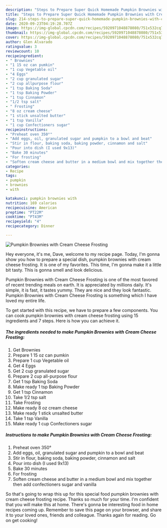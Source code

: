 ```yaml
---
description: "Steps to Prepare Super Quick Homemade Pumpkin Brownies with Cream Cheese Frosting"
title: "Steps to Prepare Super Quick Homemade Pumpkin Brownies with Cream Cheese Frosting"
slug: 214-steps-to-prepare-super-quick-homemade-pumpkin-brownies-with-cream-cheese-frosting
date: 2020-09-23T04:19:28.707Z
image: https://img-global.cpcdn.com/recipes/5920971048878080/751x532cq70/pumpkin-brownies-with-cream-cheese-frosting-recipe-main-photo.jpg
thumbnail: https://img-global.cpcdn.com/recipes/5920971048878080/751x532cq70/pumpkin-brownies-with-cream-cheese-frosting-recipe-main-photo.jpg
cover: https://img-global.cpcdn.com/recipes/5920971048878080/751x532cq70/pumpkin-brownies-with-cream-cheese-frosting-recipe-main-photo.jpg
author: Glen Alvarado
ratingvalue: 3
reviewcount: 10
recipeingredient:
- " Brownies"
- "1 15 oz can pumkin"
- "1 cup Vegetable oil"
- "4 Eggs"
- "2 cup granulated sugar"
- "2 cup allpurpose flour"
- "1 tsp Baking Soda"
- "1 tsp Baking Powder"
- "1 tsp Cinnamon"
- "1/2 tsp salt"
- " Frosting"
- "8 oz cream cheese"
- "1 stick unsalted butter"
- "1 tsp Vanilla"
- "1 cup Confectioners sugar"
recipeinstructions:
- "Preheat oven 350°"
- "Add eggs, oil, granulated sugar and pumpkin to a bowl and beat"
- "Stir in flour, baking soda, baking powder, cinnamon and salt"
- "Pour into dish (I used 9x13)"
- "Bake 30 minutes"
- "For frosting"
- "Soften cream cheese and butter in a medium bowl and mix together then add confectioners sugar and vanilla"
categories:
- Recipe
tags:
- pumpkin
- brownies
- with

katakunci: pumpkin brownies with 
nutrition: 169 calories
recipecuisine: American
preptime: "PT22M"
cooktime: "PT43M"
recipeyield: "4"
recipecategory: Dinner

---
```



![Pumpkin Brownies with Cream Cheese Frosting](https://img-global.cpcdn.com/recipes/5920971048878080/751x532cq70/pumpkin-brownies-with-cream-cheese-frosting-recipe-main-photo.jpg)

Hey everyone, it's me, Dave, welcome to my recipe page. Today, I'm gonna show you how to prepare a special dish, pumpkin brownies with cream cheese frosting. It is one of my favorites. This time, I'm gonna make it a little bit tasty. This is gonna smell and look delicious.

Pumpkin Brownies with Cream Cheese Frosting is one of the most favored of recent trending meals on earth. It is appreciated by millions daily. It's simple, it is fast, it tastes yummy. They are nice and they look fantastic. Pumpkin Brownies with Cream Cheese Frosting is something which I have loved my entire life.




To get started with this recipe, we have to prepare a few components. You can cook pumpkin brownies with cream cheese frosting using 15 ingredients and 7 steps. Here is how you can achieve it.

<!--inarticleads1-->

##### The ingredients needed to make Pumpkin Brownies with Cream Cheese Frosting:

1. Get  Brownies
1. Prepare 1 15 oz can pumkin
1. Prepare 1 cup Vegetable oil
1. Get 4 Eggs
1. Get 2 cup granulated sugar
1. Prepare 2 cup all-purpose flour
1. Get 1 tsp Baking Soda
1. Make ready 1 tsp Baking Powder
1. Get 1 tsp Cinnamon
1. Take 1/2 tsp salt
1. Take  Frosting
1. Make ready 8 oz cream cheese
1. Make ready 1 stick unsalted butter
1. Take 1 tsp Vanilla
1. Make ready 1 cup Confectioners sugar




<!--inarticleads2-->

##### Instructions to make Pumpkin Brownies with Cream Cheese Frosting:

1. Preheat oven 350°
1. Add eggs, oil, granulated sugar and pumpkin to a bowl and beat
1. Stir in flour, baking soda, baking powder, cinnamon and salt
1. Pour into dish (I used 9x13)
1. Bake 30 minutes
1. For frosting
1. Soften cream cheese and butter in a medium bowl and mix together then add confectioners sugar and vanilla




So that's going to wrap this up for this special food pumpkin brownies with cream cheese frosting recipe. Thanks so much for your time. I'm confident that you will make this at home. There's gonna be interesting food in home recipes coming up. Remember to save this page on your browser, and share it to your loved ones, friends and colleague. Thanks again for reading. Go on get cooking!
